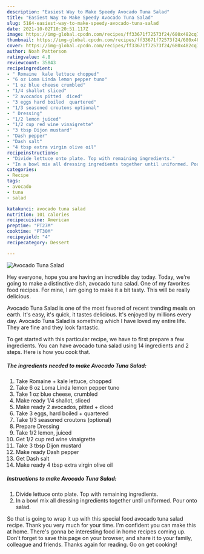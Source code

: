 ```yaml
---
description: "Easiest Way to Make Speedy Avocado Tuna Salad"
title: "Easiest Way to Make Speedy Avocado Tuna Salad"
slug: 5164-easiest-way-to-make-speedy-avocado-tuna-salad
date: 2021-10-02T10:20:51.117Z
image: https://img-global.cpcdn.com/recipes/ff33671f72573f24/680x482cq70/avocado-tuna-salad-recipe-main-photo.jpg
thumbnail: https://img-global.cpcdn.com/recipes/ff33671f72573f24/680x482cq70/avocado-tuna-salad-recipe-main-photo.jpg
cover: https://img-global.cpcdn.com/recipes/ff33671f72573f24/680x482cq70/avocado-tuna-salad-recipe-main-photo.jpg
author: Noah Patterson
ratingvalue: 4.8
reviewcount: 35843
recipeingredient:
- " Romaine  kale lettuce chopped"
- "6 oz Loma Linda lemon pepper tuno"
- "1 oz blue cheese crumbled"
- "1/4 shallot sliced"
- "2 avocados pitted  diced"
- "3 eggs hard boiled  quartered"
- "1/3 seasoned croutons optional"
- " Dressing"
- "1/2 lemon juiced"
- "1/2 cup red wine vinaigrette"
- "3 tbsp Dijon mustard"
- "Dash pepper"
- "Dash salt"
- "4 tbsp extra virgin olive oil"
recipeinstructions:
- "Divide lettuce onto plate. Top with remaining ingredients."
- "In a bowl mix all dressing ingredients together until uniformed. Pour onto salad."
categories:
- Recipe
tags:
- avocado
- tuna
- salad

katakunci: avocado tuna salad 
nutrition: 101 calories
recipecuisine: American
preptime: "PT27M"
cooktime: "PT30M"
recipeyield: "4"
recipecategory: Dessert

---
```



![Avocado Tuna Salad](https://img-global.cpcdn.com/recipes/ff33671f72573f24/680x482cq70/avocado-tuna-salad-recipe-main-photo.jpg)

Hey everyone, hope you are having an incredible day today. Today, we're going to make a distinctive dish, avocado tuna salad. One of my favorites food recipes. For mine, I am going to make it a bit tasty. This will be really delicious.

Avocado Tuna Salad is one of the most favored of recent trending meals on earth. It's easy, it's quick, it tastes delicious. It's enjoyed by millions every day. Avocado Tuna Salad is something which I have loved my entire life. They are fine and they look fantastic.




To get started with this particular recipe, we have to first prepare a few ingredients. You can have avocado tuna salad using 14 ingredients and 2 steps. Here is how you cook that.

<!--inarticleads1-->

##### The ingredients needed to make Avocado Tuna Salad:

1. Take  Romaine + kale lettuce, chopped
1. Take 6 oz Loma Linda lemon pepper tuno
1. Take 1 oz blue cheese, crumbled
1. Make ready 1/4 shallot, sliced
1. Make ready 2 avocados, pitted + diced
1. Take 3 eggs, hard boiled + quartered
1. Take 1/3 seasoned croutons (optional)
1. Prepare  Dressing
1. Take 1/2 lemon, juiced
1. Get 1/2 cup red wine vinaigrette
1. Take 3 tbsp Dijon mustard
1. Make ready Dash pepper
1. Get Dash salt
1. Make ready 4 tbsp extra virgin olive oil




<!--inarticleads2-->

##### Instructions to make Avocado Tuna Salad:

1. Divide lettuce onto plate. Top with remaining ingredients.
1. In a bowl mix all dressing ingredients together until uniformed. Pour onto salad.




So that is going to wrap it up with this special food avocado tuna salad recipe. Thank you very much for your time. I'm confident you can make this at home. There's gonna be interesting food in home recipes coming up. Don't forget to save this page on your browser, and share it to your family, colleague and friends. Thanks again for reading. Go on get cooking!
